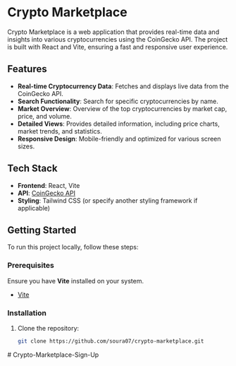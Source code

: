 # Crypto Marketplace

Crypto Marketplace is a web application that provides real-time data and insights into various cryptocurrencies using the CoinGecko API. The project is built with React and Vite, ensuring a fast and responsive user experience.

## Features

- **Real-time Cryptocurrency Data**: Fetches and displays live data from the CoinGecko API.
- **Search Functionality**: Search for specific cryptocurrencies by name.
- **Market Overview**: Overview of the top cryptocurrencies by market cap, price, and volume.
- **Detailed Views**: Provides detailed information, including price charts, market trends, and statistics.
- **Responsive Design**: Mobile-friendly and optimized for various screen sizes.

## Tech Stack

- **Frontend**: React, Vite
- **API**: [CoinGecko API](https://www.coingecko.com/en/api)
- **Styling**: Tailwind CSS (or specify another styling framework if applicable)

## Getting Started

To run this project locally, follow these steps:

### Prerequisites

Ensure you have **Vite** installed on your system.

- [Vite](https://vitejs.dev/guide/)

### Installation

1. Clone the repository:
   ```bash
   git clone https://github.com/soura07/crypto-marketplace.git


#   C r y p t o - M a r k e t p l a c e - S i g n - U p  
 